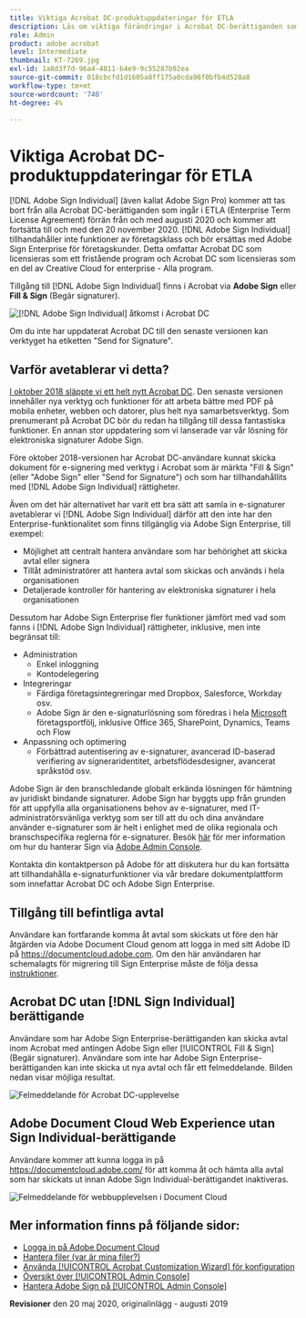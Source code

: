 ```yaml
---
title: Viktiga Acrobat DC-produktuppdateringar för ETLA
description: Läs om viktiga förändringar i Acrobat DC-berättiganden som ingår i ETLA (Enterprise Term License Agreement) som gäller från och med augusti 2020 till och med den 20 november 2020
role: Admin
product: adobe acrobat
level: Intermediate
thumbnail: KT-7269.jpg
exl-id: 1a8d3f7d-96a4-4811-b4e9-9c55287b92ea
source-git-commit: 018cbcfd1d1605a8ff175a0cda98f0bfb4d528a8
workflow-type: tm+mt
source-wordcount: '740'
ht-degree: 4%

---
```


# Viktiga Acrobat DC-produktuppdateringar för ETLA

[!DNL Adobe Sign Individual] (även kallat Adobe Sign Pro) kommer att tas bort från alla Acrobat DC-berättiganden som ingår i ETLA (Enterprise Term License Agreement) förrän från och med augusti 2020 och kommer att fortsätta till och med den 20 november 2020. [!DNL Adobe Sign Individual] tillhandahåller inte funktioner av företagsklass och bör ersättas med Adobe Sign Enterprise för företagskunder. Detta omfattar Acrobat DC som licensieras som ett fristående program och Acrobat DC som licensieras som en del av Creative Cloud for enterprise - Alla program.

Tillgång till [!DNL Adobe Sign Individual] finns i Acrobat via **Adobe Sign** eller **Fill &amp; Sign** (Begär signaturer).

![[!DNL Adobe Sign Individual] åtkomst i Acrobat DC](../assets/Deploy_SignEntitle1.png)

Om du inte har uppdaterat Acrobat DC till den senaste versionen kan verktyget ha etiketten &quot;Send for Signature&quot;.

## Varför avetablerar vi detta?

[I oktober 2018 släppte vi ett helt nytt Acrobat DC](https://news.adobe.com/news/news-details/2018/Adobe-Redefines-What-Is-Possible-With-PDF-With-All-New-Acrobat-DC). Den senaste versionen innehåller nya verktyg och funktioner för att arbeta bättre med PDF på mobila enheter, webben och datorer, plus helt nya samarbetsverktyg. Som prenumerant på Acrobat DC bör du redan ha tillgång till dessa fantastiska funktioner. En annan stor uppdatering som vi lanserade var vår lösning för elektroniska signaturer Adobe Sign.

Före oktober 2018-versionen har Acrobat DC-användare kunnat skicka dokument för e-signering med verktyg i Acrobat som är märkta &quot;Fill &amp; Sign&quot; (eller &quot;Adobe Sign&quot; eller &quot;Send for Signature&quot;) och som har tillhandahållits med [!DNL Adobe Sign Individual] rättigheter.

Även om det här alternativet har varit ett bra sätt att samla in e-signaturer avetablerar vi [!DNL Adobe Sign Individual] därför att den inte har den Enterprise-funktionalitet som finns tillgänglig via Adobe Sign Enterprise, till exempel:

* Möjlighet att centralt hantera användare som har behörighet att skicka avtal eller signera
* Tillåt administratörer att hantera avtal som skickas och används i hela organisationen
* Detaljerade kontroller för hantering av elektroniska signaturer i hela organisationen

Dessutom har Adobe Sign Enterprise fler funktioner jämfört med vad som fanns i [!DNL Adobe Sign Individual] rättigheter, inklusive, men inte begränsat till:

* Administration
   * Enkel inloggning
   * Kontodelegering
* Integreringar
   * Färdiga företagsintegreringar med Dropbox, Salesforce, Workday osv.
   * Adobe Sign är den e-signaturlösning som föredras i hela [Microsoft](https://acrobat.adobe.com/us/en/business/integrations/microsoft.html) företagsportfölj, inklusive Office 365, SharePoint, Dynamics, Teams och Flow
* Anpassning och optimering
   * Förbättrad autentisering av e-signaturer, avancerad ID-baserad verifiering av signeraridentitet, arbetsflödesdesigner, avancerat språkstöd osv.

Adobe Sign är den branschledande globalt erkända lösningen för hämtning av juridiskt bindande signaturer. Adobe Sign har byggts upp från grunden för att uppfylla alla organisationens behov av e-signaturer, med IT-administratörsvänliga verktyg som ser till att du och dina användare använder e-signaturer som är helt i enlighet med de olika regionala och branschspecifika reglerna för e-signaturer. Besök [här](https://helpx.adobe.com/se/enterprise/using/adobe-sign-for-enterprise.html) för mer information om hur du hanterar Sign via [Adobe Admin Console](https://helpx.adobe.com/se/enterprise/using/admin-console.html).

Kontakta din kontaktperson på Adobe för att diskutera hur du kan fortsätta att tillhandahålla e-signaturfunktioner via vår bredare dokumentplattform som innefattar Acrobat DC och Adobe Sign Enterprise.

## Tillgång till befintliga avtal

Användare kan fortfarande komma åt avtal som skickats ut före den här åtgärden via Adobe Document Cloud genom att logga in med sitt Adobe ID på https://documentcloud.adobe.com. Om den här användaren har schemalagts för migrering till Sign Enterprise måste de följa dessa [instruktioner](https://helpx.adobe.com/se/sign/kb/how-to-download-signed-documents---adobe-sign.html).

## Acrobat DC utan [!DNL Sign Individual] berättigande

Användare som har Adobe Sign Enterprise-berättiganden kan skicka avtal inom Acrobat med antingen Adobe Sign eller [!UICONTROL Fill &amp; Sign] (Begär signaturer).
Användare som inte har Adobe Sign Enterprise-berättiganden kan inte skicka ut nya avtal och får ett felmeddelande. Bilden nedan visar möjliga resultat.

![Felmeddelande för Acrobat DC-upplevelse](../assets/Deploy_SignEntitle2.png)

## Adobe Document Cloud Web Experience utan Sign Individual-berättigande

Användare kommer att kunna logga in på https://documentcloud.adobe.com/ för att komma åt och hämta alla avtal som har skickats ut innan Adobe Sign Individual-berättigandet inaktiveras.

![Felmeddelande för webbupplevelsen i Document Cloud](../assets/Deploy_SignEntitle3.png)

## Mer information finns på följande sidor:

* [Logga in på Adobe Document Cloud](https://helpx.adobe.com/document-cloud/help/sign-in.html)
* [Hantera filer (var är mina filer?)](https://helpx.adobe.com/document-cloud/help/manage-files.html)
* [Använda [!UICONTROL Acrobat Customization Wizard] för konfiguration](https://www.adobe.com/devnet-docs/acrobatetk/tools/Wizard/WizardDC/index.html)
* [Översikt över [!UICONTROL Admin Console]](https://helpx.adobe.com/enterprise/using/admin-console.html)
* [Hantera Adobe Sign på [!UICONTROL Admin Console]](https://helpx.adobe.com/enterprise/using/adobe-sign-for-enterprise.html)

**Revisioner** den 20 maj 2020, originalinlägg - augusti 2019
